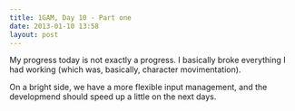 ```yaml
---
title: 1GAM, Day 10 - Part one
date: 2013-01-10 13:58
layout: post
---
```


My progress today is not exactly a progress. I basically broke everything I had working (which was, basically, character movimentation).

On a bright side, we have a more flexible input management, and the developmend should speed up a little on the next days.

